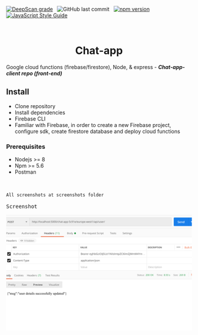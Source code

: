[![DeepScan grade](https://deepscan.io/api/teams/16862/projects/20202/branches/544847/badge/grade.svg)](https://deepscan.io/dashboard#view=project&tid=16862&pid=20202&bid=544847) &nbsp; ![GitHub last commit](https://img.shields.io/github/last-commit/stefan22/chat-app?color=red&style=flat-square) &nbsp; [![npm version](https://badge.fury.io/js/react.svg)](https://badge.fury.io/js/react) &nbsp; [![JavaScript Style Guide](https://img.shields.io/badge/code_style-standard-brightgreen.svg)](https:/github.com/stefan22/rjs-redux.git)

<br />

<h1 align="center">Chat-app</h1>



Google cloud functions (firebase/firestore), Node, & express -  ___Chat-app-client repo (front-end)___


## Install

 - Clone repository
 - Install dependencies
 - Firebase CLI
 - Familiar with Firebase, in order to create a new Firebase project, configure sdk, create firestore database and deploy cloud functions
 
 
### Prerequisites

- Nodejs >= 8 
- Npm >= 5.6
- Postman


<br />

```js
All screenshots at screenshots folder
```

<kbd>Screenshot</kbd>

![](/screenshots/user-details-header.png)
